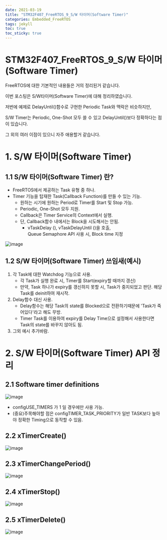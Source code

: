 ```yaml
---
date: 2021-03-19
title: "STM32F407_FreeRTOS_9_S/W 타이머(Software Timer)"
categories: Embedded_FreeRTOS
tags: jekyll
toc: true  
toc_sticky: true 
---
```


STM32F407_FreeRTOS_9_S/W 타이머(Software Timer)
=============

FreeRTOS에 대한 기본적인 내용들은 거의 정리된거 같습니다.

이번 포스팅은 S/W타이머(Software Timer)에 대해 정리하였습니다.

저번에 예제로 DelayUntil()함수로 구현한 Periodic Task와 맥락은 비슷하지만,

S/W Timer는 Periodic, One-Shot 모두 쓸 수 있고 DelayUntil()보다 정확하다는 점이 있습니다.

그 외의 여러 이점이 있으니 자주 애용할거 같습니다.

# 1. S/W 타이머(Software Timer)
## 1.1 S/W 타이머(Software Timer) 란?
* FreeRTOS에서 제공하는 Task 유형 중 하나.
* Timer 기능을 탑재한 Task(Callback Function)를 만들 수 있는 기능.
    * 원하는 시기에 원하는 Period로 Timer를 Start 및 Stop 가능.
    * Periodic, One-Shot 모두 지원.
    * Callback은 Timer Service의 Context에서 실행.
    * 단, Callback함수 내에서는 Block을 시도해서는 안됨.
        * vTaskDelay (), vTaskDelayUntil ()을 호출,    
          Queue Semaphore API 사용 시, Block time 지정

![image](https://user-images.githubusercontent.com/79636864/111714346-c9f8df80-8894-11eb-98fc-c84af4009081.png)

## 1.2 S/W 타이머(Software Timer) 쓰임새(예시)
1. 각 Task에 대한 Watchdog 기능으로 사용.
    * 각 Task가 실행 완료 시, Timer를 Start(expiry할 때까지 갱신)
    * 만약, Task 하나가 expiry를 갱신하지 못할 시, Task가 중지되었고 판단. 해당 Task를 deinit하여 재시작.
2. Delay함수 대신 사용.
     * Delay함수는 해당 Task의 state를 Blocked으로 전환하기때문에 'Task가 죽어있다'라고 해도 무방.
     * Timer Task를 이용하여 expiry를 Delay Time으로 설정해서 사용한다면 Task의 state를 바꾸지 않아도 됨.
3. 그외 예시 추가바람.

# 2. S/W 타이머(Software Timer) API 정리
## 2.1 Software timer definitions

![image](https://user-images.githubusercontent.com/79636864/111715011-4213d500-8896-11eb-951f-1ceda5459223.png)

* configUSE_TIMERS 가 1 일 경우에만 사용 가능.
* (중요)주목해야할 점은 configTIMER_TASK_PRIORITY가 일반 TASK보다 높아야 정확한 Timing으로 동작할 수 있음.

## 2.2 xTimerCreate()

![image](https://user-images.githubusercontent.com/79636864/111715290-d9792800-8896-11eb-811d-1c5aa57cd71c.png)

## 2.3 xTimerChangePeriod()

![image](https://user-images.githubusercontent.com/79636864/111715357-fd3c6e00-8896-11eb-8886-c57d7bf86ee0.png)

## 2.4 xTimerStop()

![image](https://user-images.githubusercontent.com/79636864/111715415-1d6c2d00-8897-11eb-99c7-efcae25bbf1c.png)

## 2.5 xTimerDelete()

![image](https://user-images.githubusercontent.com/79636864/111715436-2957ef00-8897-11eb-8504-9a8bf584e1f2.png)





